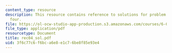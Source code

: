 ```yaml
---
content_type: resource
description: This resource contains reference to solutions for problem set in recitaion
  four.
file: https://ol-ocw-studio-app-production.s3.amazonaws.com/courses/6-041-probabilistic-systems-analysis-and-applied-probability-spring-2006/3f6c77c6f6bca6e8e1c76be8f85e93e4_rec04_sol.pdf
file_type: application/pdf
resourcetype: Document
title: rec04_sol.pdf
uid: 3f6c77c6-f6bc-a6e8-e1c7-6be8f85e93e4
---
```

